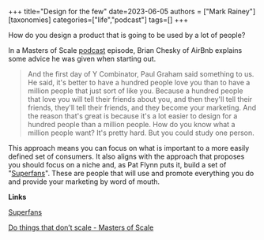 +++
title="Design for the few"
date=2023-06-05
authors = ["Mark Rainey"]
[taxonomies]
categories=["life","podcast"]
tags=[]
+++

How do you design a product that is going to be used by a lot of people?

<!-- more -->

In a Masters of Scale [podcast](https://mastersofscale.com/brian-chesky/) episode, Brian Chesky of AirBnb explains some advice he was given when starting out.

> And the first day of Y Combinator, Paul Graham said something to us. He said, it's better to have a hundred people love you than to have a million people that just sort of like you. Because a hundred people that love you will tell their friends about you, and then they'll tell their friends, they'll tell their friends, and they become your marketing. And the reason that's great is because it's a lot easier to design for a hundred people than a million people. How do you know what a million people want? It's pretty hard. But you could study one person.

This approach means you can focus on what is important to a more easily defined set of consumers. It also aligns with the approach that proposes you should focus on a niche and, as Pat Flynn puts it, build a set of "[Superfans](https://amzn.to/3MOxWNp)". These are people that will use and promote everything you do and provide your marketing by word of mouth.

__Links__

[Superfans](https://amzn.to/3MOxWNp)

[Do things that don’t scale - Masters of Scale](https://mastersofscale.com/brian-chesky)
